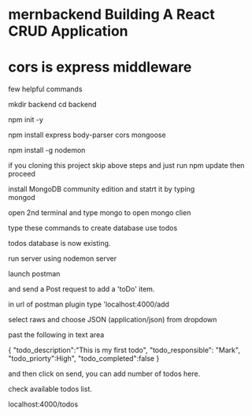 # mernbackend   Building A React CRUD Application
# cors is express middleware
few helpful commands


mkdir backend
cd backend

npm init -y

npm install express body-parser cors mongoose 

npm install -g nodemon

if you cloning this project skip above steps and just run npm update then proceed

install MongoDB community edition and statrt it by typing  
 mongod 
 
 open 2nd terminal and type
 mongo to open mongo clien
  
 type these commands to create database
  use todos
  
 todos database is now existing.
  
  run server  using nodemon server
  
  launch postman 
  
  and send a Post request to add a 'toDo' item.
  
  in url of postman plugin type 'localhost:4000/add
  
  select raws and choose JSON (application/json) from dropdown
  
  past the following in text area
  
  {
  "todo_description":"This is my first todo",
  "todo_responsible": "Mark",
  "todo_priorty":High",
  "todo_completed":false
  }
  
  and then click on send, you can add number of todos here.
  
  check available todos list.
  
  localhost:4000/todos
 
  
  
  
 


